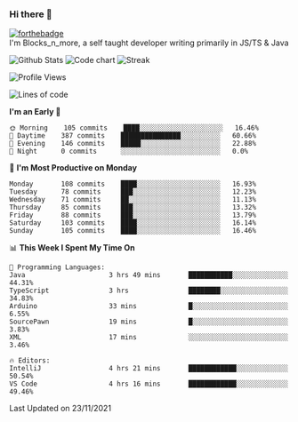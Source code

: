 ### Hi there 👋
[![forthebadge](https://forthebadge.com/images/badges/0-percent-optimized.svg)](https://forthebadge.com)<br>
I'm Blocks_n_more, a self taught developer writing primarily in JS/TS & Java

![Github Stats](https://github-readme-stats.vercel.app/api?username=blocksnmore&show_icons=true&theme=dark)
![Code chart](https://github-readme-stats.vercel.app/api/top-langs/?username=blocksnmore&layout=compact&theme=dark)
![Streak](https://github-readme-streak-stats.herokuapp.com/?user=blocksnmore&theme=dark&hide_border=true)
<!--START_SECTION:waka-->
![Profile Views](http://img.shields.io/badge/Profile%20Views-2-blue)

![Lines of code](https://img.shields.io/badge/From%20Hello%20World%20I%27ve%20Written-2.1%20million%20lines%20of%20code-blue)

**I'm an Early 🐤** 

```text
🌞 Morning    105 commits    ████░░░░░░░░░░░░░░░░░░░░░   16.46% 
🌆 Daytime    387 commits    ███████████████░░░░░░░░░░   60.66% 
🌃 Evening    146 commits    █████░░░░░░░░░░░░░░░░░░░░   22.88% 
🌙 Night      0 commits      ░░░░░░░░░░░░░░░░░░░░░░░░░   0.0%

```
📅 **I'm Most Productive on Monday** 

```text
Monday       108 commits    ████░░░░░░░░░░░░░░░░░░░░░   16.93% 
Tuesday      78 commits     ███░░░░░░░░░░░░░░░░░░░░░░   12.23% 
Wednesday    71 commits     ██░░░░░░░░░░░░░░░░░░░░░░░   11.13% 
Thursday     85 commits     ███░░░░░░░░░░░░░░░░░░░░░░   13.32% 
Friday       88 commits     ███░░░░░░░░░░░░░░░░░░░░░░   13.79% 
Saturday     103 commits    ████░░░░░░░░░░░░░░░░░░░░░   16.14% 
Sunday       105 commits    ████░░░░░░░░░░░░░░░░░░░░░   16.46%

```


📊 **This Week I Spent My Time On** 

```text
💬 Programming Languages: 
Java                     3 hrs 49 mins       ███████████░░░░░░░░░░░░░░   44.31% 
TypeScript               3 hrs               ████████░░░░░░░░░░░░░░░░░   34.83% 
Arduino                  33 mins             █░░░░░░░░░░░░░░░░░░░░░░░░   6.55% 
SourcePawn               19 mins             █░░░░░░░░░░░░░░░░░░░░░░░░   3.83% 
XML                      17 mins             ░░░░░░░░░░░░░░░░░░░░░░░░░   3.46%

🔥 Editors: 
IntelliJ                 4 hrs 21 mins       ████████████░░░░░░░░░░░░░   50.54% 
VS Code                  4 hrs 16 mins       ████████████░░░░░░░░░░░░░   49.46%

```


 Last Updated on 23/11/2021
<!--END_SECTION:waka-->
